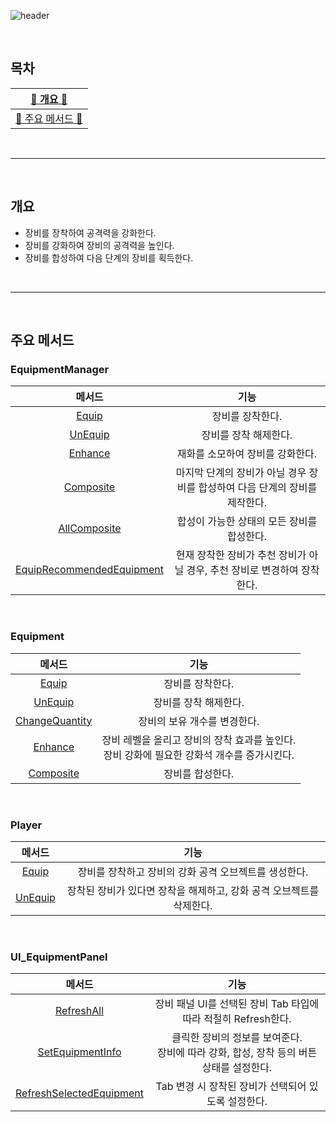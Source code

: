 ![header](https://capsule-render.vercel.app/api?type=cylinder&color=FF6D60&height=150&section=header&text=Equipment&fontSize=60&fontColor=FFF&animation=fadeIn)

<br>


## 목차

| [🍄 개요 🍄](#개요) |
| :---: |
| [🌳 주요 메서드 🌳](#주요-메서드) |

<br>

* * *

<br>

## 개요  
- 장비를 장착하여 공격력을 강화한다.
- 장비를 강화하여 장비의 공격력을 높인다.
- 장비를 합성하여 다음 단계의 장비를 획득한다.

<br>

* * *

<br>

## 주요 메서드

### EquipmentManager 

|메서드|기능|
|:---:|:---:|
|[Equip](https://github.com/j-miiin/SlimeHunterIdle/blob/54b5018183f27f93b57953c9aa789ec4200f1351/Scripts/Managers/EquipmentManager.cs#L94-L108)|장비를 장착한다.|
|[UnEquip](https://github.com/j-miiin/SlimeHunterIdle/blob/54b5018183f27f93b57953c9aa789ec4200f1351/Scripts/Managers/EquipmentManager.cs#L110-L115)|장비를 장착 해제한다.|
|[Enhance](https://github.com/j-miiin/SlimeHunterIdle/blob/54b5018183f27f93b57953c9aa789ec4200f1351/Scripts/Managers/EquipmentManager.cs#L118-L123)|재화를 소모하여 장비를 강화한다.|
|[Composite](https://github.com/j-miiin/SlimeHunterIdle/blob/54b5018183f27f93b57953c9aa789ec4200f1351/Scripts/Managers/EquipmentManager.cs#L126-L137)|마지막 단계의 장비가 아닐 경우 장비를 합성하여 다음 단계의 장비를 제작한다.|
|[AllComposite](https://github.com/j-miiin/SlimeHunterIdle/blob/54b5018183f27f93b57953c9aa789ec4200f1351/Scripts/Managers/EquipmentManager.cs#L140-L148)|합성이 가능한 상태의 모든 장비를 합성한다.|
|[EquipRecommendedEquipment](https://github.com/j-miiin/SlimeHunterIdle/blob/54b5018183f27f93b57953c9aa789ec4200f1351/Scripts/Managers/EquipmentManager.cs#L161-L173)|현재 장착한 장비가 추천 장비가 아닐 경우, 추천 장비로 변경하여 장착한다.|

<br>

### Equipment

|메서드|기능|
|:---:|:---:|
|[Equip](https://github.com/j-miiin/SlimeHunterIdle/blob/54b5018183f27f93b57953c9aa789ec4200f1351/Scripts/Datas/Equipments/Equipment.cs#L56-L59)|장비를 장착한다.|
|[UnEquip](https://github.com/j-miiin/SlimeHunterIdle/blob/54b5018183f27f93b57953c9aa789ec4200f1351/Scripts/Datas/Equipments/Equipment.cs#L61-L64)|장비를 장착 해제한다.|
|[ChangeQuantity](https://github.com/j-miiin/SlimeHunterIdle/blob/54b5018183f27f93b57953c9aa789ec4200f1351/Scripts/Datas/Equipments/Equipment.cs#L66-L70)|장비의 보유 개수를 변경한다.|
|[Enhance](https://github.com/j-miiin/SlimeHunterIdle/blob/54b5018183f27f93b57953c9aa789ec4200f1351/Scripts/Datas/Equipments/Equipment.cs#L73-L80)|장비 레벨을 올리고 장비의 장착 효과를 높인다.<br>장비 강화에 필요한 강화석 개수를 증가시킨다.|
|[Composite](https://github.com/j-miiin/SlimeHunterIdle/blob/54b5018183f27f93b57953c9aa789ec4200f1351/Scripts/Datas/Equipments/Equipment.cs#L93-L97)|장비를 합성한다.|

<br>

### Player 

|메서드|기능|
|:---:|:---:|
|[Equip](https://github.com/j-miiin/SlimeHunterIdle/blob/54b5018183f27f93b57953c9aa789ec4200f1351/Scripts/Characters/Player.cs#L79-L111)|장비를 장착하고 장비의 강화 공격 오브젝트를 생성한다.|
|[UnEquip](https://github.com/j-miiin/SlimeHunterIdle/blob/54b5018183f27f93b57953c9aa789ec4200f1351/Scripts/Characters/Player.cs#L113-L146)|장착된 장비가 있다면 장착을 해제하고, 강화 공격 오브젝트를 삭제한다.|

<br>

### UI_EquipmentPanel  

|메서드|기능|
|:---:|:---:|
|[RefreshAll](https://github.com/j-miiin/SlimeHunterIdle/blob/54b5018183f27f93b57953c9aa789ec4200f1351/Scripts/UI/GameScene/BottomMenuPanels/EquipmentPanel/UI_EquipmentPanel.cs#L99-L111)|장비 패널 UI를 선택된 장비 Tab 타입에 따라 적절히 Refresh한다.|
|[SetEquipmentInfo](https://github.com/j-miiin/SlimeHunterIdle/blob/54b5018183f27f93b57953c9aa789ec4200f1351/Scripts/UI/GameScene/BottomMenuPanels/EquipmentPanel/UI_EquipmentPanel.cs#L133-L164)|클릭한 장비의 정보를 보여준다.<br>장비에 따라 강화, 합성, 장착 등의 버튼 상태를 설정한다.|
|[RefreshSelectedEquipment](https://github.com/j-miiin/SlimeHunterIdle/blob/54b5018183f27f93b57953c9aa789ec4200f1351/Scripts/UI/GameScene/BottomMenuPanels/EquipmentPanel/UI_EquipmentPanel.cs#L191-L209)|Tab 변경 시 장착된 장비가 선택되어 있도록 설정한다.|
